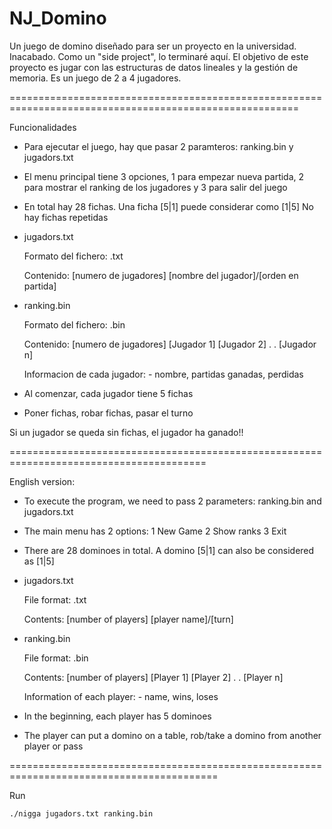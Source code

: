 # NJ_Domino

Un juego de domino diseñado para ser un proyecto en la universidad. Inacabado.
Como un "side project", lo terminaré aquí. El objetivo de este proyecto es jugar con las estructuras de datos lineales y la
gestión de memoria. Es un juego de 2 a 4 jugadores.

========================================================================================================

Funcionalidades

- Para ejecutar el juego, hay que pasar 2 paramteros: ranking.bin y jugadors.txt
- El menu principal tiene 3 opciones, 1 para empezar nueva partida, 2 para mostrar el ranking de los jugadores y 3 para salir del juego
- En total hay 28 fichas. Una ficha [5|1] puede considerar como  [1|5]
  No hay fichas repetidas
- jugadors.txt

  Formato del fichero: .txt

  Contenido:
       [numero de jugadores]
       [nombre del jugador]/[orden en partida]
- ranking.bin
  
  Formato del fichero: .bin
  
  Contenido:
       [numero de jugadores]
       [Jugador 1]
       [Jugador 2]
          .
          .
       [Jugador n]
  
  Informacion de cada jugador: - nombre, partidas ganadas, perdidas
 
- Al comenzar, cada jugador tiene 5 fichas
- Poner fichas, robar fichas, pasar el turno

Si un jugador se queda sin fichas, el jugador ha ganado!!

========================================================================================

English version:

 - To execute the program, we need to pass 2 parameters: ranking.bin and jugadors.txt
 - The main menu has 2 options: 1 New Game 2 Show ranks 3 Exit
 - There are 28 dominoes in total. A domino [5|1] can also be considered as [1|5]
 - jugadors.txt

   File format: .txt

   Contents:
	[number of players]
	[player name]/[turn]

- ranking.bin

  File format: .bin

  Contents:
	[number of players]
	[Player 1]
	[Player 2]
	  .
	  .
	[Player n]

  Information of each player: - name, wins, loses

- In the beginning, each player has 5 dominoes
- The player can put a domino on a table, rob/take a domino from another player or pass

==========================================================================================

Run

	./nigga jugadors.txt ranking.bin
